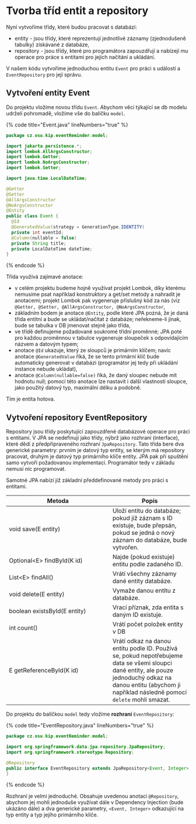 # Tvorba tříd entit a repository

Nyní vytvoříme třídy, které budou pracovat s databází:

* entity - jsou třídy, které reprezentují jednotlivé záznamy (zjednodušeně tabulky) získávané z databáze,
* repository - jsou třídy, které pro programátora zapouzdřují a nabízejí mu operace pro práce s entitami pro jejich načítání a ukládání.

V našem kódu vytvoříme jednoduchou entitu `Event` pro práci s událostí a `EventRepository` pro její správu.

## Vytvoření entity Event

Do projektu vložíme novou třídu `Event`. Abychom věci týkající se db modelu udrželi pohromadě, vložíme vše do balíčku `model`.

{% code title="Event.java" lineNumbers="true" %}
```java
package cz.osu.kip.eventReminder.model;

import jakarta.persistence.*;
import lombok.AllArgsConstructor;
import lombok.Getter;
import lombok.NoArgsConstructor;
import lombok.Setter;

import java.time.LocalDateTime;

@Getter
@Setter
@AllArgsConstructor
@NoArgsConstructor
@Entity
public class Event {
  @Id
  @GeneratedValue(strategy = GenerationType.IDENTITY)
  private int eventId;
  @Column(nullable = false)
  private String title;
  private LocalDateTime dateTime;
}
```
{% endcode %}

Třída využívá zajímavé anotace:

* v celém projektu budeme hojně využívat projekt Lombok, díky kterému nemusíme psat například konstruktory a get/set metody a nahradit je anotacemi; projekt Lombok pak vygeneruje příslušný kód za nás (viz `@Getter, @Setter, @AllArgsConstructor, @NoArgsConstructor`,
* základním bodem je anotace `@Entity`, podle které JPA pozná, že je daná třída entitní a bude se ukládat/načítat z databáze; neřekneme-li jinak, bude se tabulka v DB jmenovat stejně jako třída,
* ve třídě definujeme požadované soukromé třídní proměnné; JPA poté pro každou proměnnou v tabulce vygeneruje sloupeček s odpovídajícím názvem a datovým typem;
* anotace `@Id` ukazuje, který ze sloupců je primárním klíčem; navíc anotace `@GeneratedValue` říká, že se tento primární klíč bude automaticky generovat v databázi (programátor jej tedy při ukládání instance nebude ukládat),
* anotace `@Column(nullable=false)` říká, že daný sloupec nebude mít hodnotu null; pomocí této anotace lze nastavit i další vlastnosti sloupce, jako použitý datový typ, maximální délku a podobně.

Tím je entita hotova.

## Vytvoření repository EventRepository

Repository jsou třídy poskytující zapouzdřené databázové operace pro práci s entitami. V JPA se nedefinují jako třídy, nýbrž jako rozhraní (interface), které dědí z předpřipraveného rozhraní `JpaRepository`. Tato třída bere dva generické parametry: prvním je datový typ entity, se kterým má repository pracovat, druhým je datový typ primárního klíče entity. JPA pak při spuštění samo vytvoří požadovanou implementaci. Programátor tedy v základu nemusí nic programovat.&#x20;

Samotné JPA nabízí již základní předdefinované metody pro práci s entitami.

<table><thead><tr><th width="268">Metoda</th><th>Popis</th></tr></thead><tbody><tr><td>void save(E entity)</td><td>Uloží entitu do databáze; pokud již záznam s ID existuje, bude přepsán, pokud se jedná o nový záznam do databáze, bude vytvořen.</td></tr><tr><td>Optional&#x3C;E> findById(K id)</td><td>Najde (pokud existuje) entitu podle zadaného ID.</td></tr><tr><td>List&#x3C;E> findAll()</td><td>Vrátí všechny záznamy dané entity  databáze.</td></tr><tr><td>void delete(E entity)</td><td>Vymaže danou entitu z databáze.</td></tr><tr><td>boolean existsById(E entity)</td><td>Vrací příznak, zda entita s daným ID existuje.</td></tr><tr><td>int count()</td><td>Vrátí počet položek entity v DB</td></tr><tr><td>E getReferenceById(K id)</td><td>Vrátí odkaz na danou entitu podle ID. Používá se, pokud nepotřebujeme data se všemi sloupci dané entity, ale pouze jednoduchý odkaz na danou entitu (abychom ji například následně pomocí <code>delete</code> mohli smazat.</td></tr></tbody></table>

Do projektu do balíčkou `model` tedy vložíme **rozhraní** `EventRepository`:

{% code title="EventRepository.java" lineNumbers="true" %}
```java
package cz.osu.kip.eventReminder.model;

import org.springframework.data.jpa.repository.JpaRepository;
import org.springframework.stereotype.Repository;

@Repository
public interface EventRepository extends JpaRepository<Event, Integer> {
}

```
{% endcode %}

Rozhraní je velmi jednoduché. Obsahuje uvedenou anotaci `@Repository`, abychom jej mohli jednoduše využívat dále v Dependency Injection (bude ukázáno dále) a dva generické parametry, `<Event, Integer>` odkazující na typ entity a typ jejího primárního klíče.
